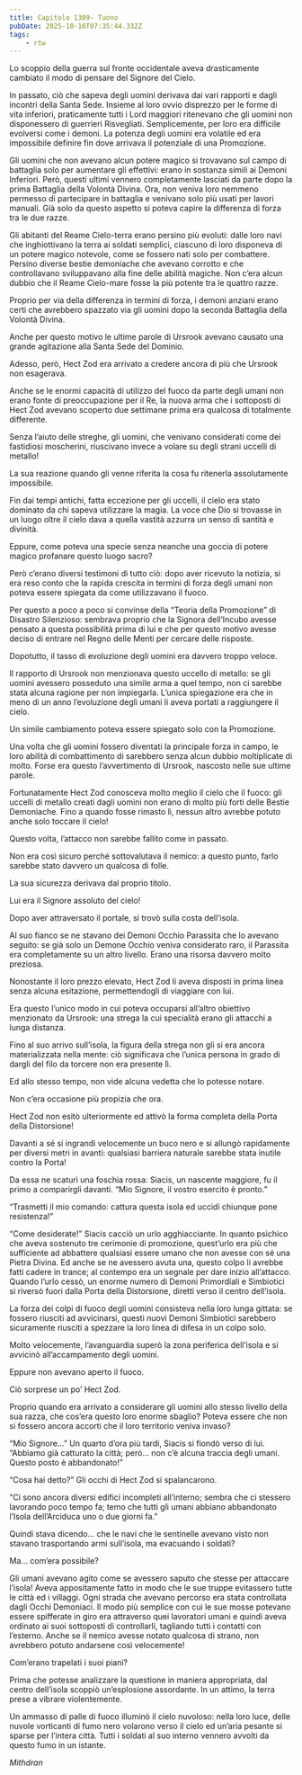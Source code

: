 ```yaml
---
title: Capitolo 1309- Tuono
pubDate: 2025-10-16T07:35:44.332Z
tags:
    - rtw
---
```



Lo scoppio della guerra sul fronte occidentale aveva drasticamente cambiato il modo di pensare del Signore del Cielo.


In passato, ciò che sapeva degli uomini derivava dai vari rapporti e dagli incontri della Santa Sede. Insieme al loro ovvio disprezzo per le forme di vita inferiori, praticamente tutti i Lord maggiori ritenevano che gli uomini non disponessero di guerrieri Risvegliati. Semplicemente, per loro era difficile evolversi come i demoni. La potenza degli uomini era volatile ed era impossibile definire fin dove arrivava il potenziale di una Promozione.


Gli uomini che non avevano alcun potere magico si trovavano sul campo di battaglia solo per aumentare gli effettivi: erano in sostanza simili ai Demoni Inferiori. Però, questi ultimi vennero completamente lasciati da parte dopo la prima Battaglia della Volontà Divina. Ora, non veniva loro nemmeno permesso di partecipare in battaglia e venivano solo più usati per lavori manuali. Già solo da questo aspetto si poteva capire la differenza di forza tra le due razze.


Gli abitanti del Reame Cielo-terra erano persino più evoluti: dalle loro navi che inghiottivano la terra ai soldati semplici, ciascuno di loro disponeva di un potere magico notevole, come se fossero nati solo per combattere. Persino diverse bestie demoniache che avevano corrotto e che controllavano sviluppavano alla fine delle abilità magiche. Non c’era alcun dubbio che il Reame Cielo-mare fosse la più potente tra le quattro razze.


Proprio per via della differenza in termini di forza, i demoni anziani erano certi che avrebbero spazzato via gli uomini dopo la seconda Battaglia della Volontà Divina.


Anche per questo motivo le ultime parole di Ursrook avevano causato una grande agitazione alla Santa Sede del Dominio.


Adesso, però, Hect Zod era arrivato a credere ancora di più che Ursrook non esagerava.


Anche se le enormi capacità di utilizzo del fuoco da parte degli umani non erano fonte di preoccupazione per il Re, la nuova arma che i sottoposti di Hect Zod avevano scoperto due settimane prima era qualcosa di totalmente differente.


Senza l’aiuto delle streghe, gli uomini, che venivano considerati come dei fastidiosi moscherini, riuscivano invece a volare su degli strani uccelli di metallo!


La sua reazione quando gli venne riferita la cosa fu ritenerla assolutamente impossibile.


Fin dai tempi antichi, fatta eccezione per gli uccelli, il cielo era stato dominato da chi sapeva utilizzare la magia. La voce che Dio si trovasse in un luogo oltre il cielo dava a quella vastità azzurra un senso di santità e divinità.


Eppure, come poteva una specie senza neanche una goccia di potere magico profanare questo luogo sacro?


Però c’erano diversi testimoni di tutto ciò: dopo aver ricevuto la notizia, si era reso conto che la rapida crescita in termini di forza degli umani non poteva essere spiegata da come utilizzavano il fuoco.


Per questo a poco a poco si convinse della “Teoria della Promozione” di Disastro Silenzioso: sembrava proprio che la Signora dell’Incubo avesse pensato a questa possibilità prima di lui e che per questo motivo avesse deciso di entrare nel Regno delle Menti per cercare delle risposte.


Dopotutto, il tasso di evoluzione degli uomini era davvero troppo veloce.


Il rapporto di Ursrook non menzionava questo uccello di metallo: se gli uomini avessero posseduto una simile arma a quel tempo, non ci sarebbe stata alcuna ragione per non impiegarla. L’unica spiegazione era che in meno di un anno l’evoluzione degli umani li aveva portati a raggiungere il cielo.


Un simile cambiamento poteva essere spiegato solo con la Promozione.


Una volta che gli uomini fossero diventati la principale forza in campo, le loro abilità di combattimento di sarebbero senza alcun dubbio moltiplicate di molto. Forse era questo l’avvertimento di Ursrook, nascosto nelle sue ultime parole.


Fortunatamente Hect Zod conosceva molto meglio il cielo che il fuoco: gli uccelli di metallo creati dagli uomini non erano di molto più forti delle Bestie Demoniache. Fino a quando fosse rimasto lì, nessun altro avrebbe potuto anche solo toccare il cielo!


Questo volta, l’attacco non sarebbe fallito come in passato.


Non era così sicuro perché sottovalutava il nemico: a questo punto, farlo sarebbe stato davvero un qualcosa di folle.


La sua sicurezza derivava dal proprio titolo.


Lui era il Signore assoluto del cielo!


Dopo aver attraversato il portale, si trovò sulla costa dell’isola.


Al suo fianco se ne stavano dei Demoni Occhio Parassita che lo avevano seguito: se già solo un Demone Occhio veniva considerato raro, il Parassita era completamente su un altro livello. Erano una risorsa davvero molto preziosa.


Nonostante il loro prezzo elevato, Hect Zod li aveva disposti in prima linea senza alcuna esitazione, permettendogli di viaggiare con lui.


Era questo l’unico modo in cui poteva occuparsi all’altro obiettivo menzionato da Ursrook: una strega la cui specialità erano gli attacchi a lunga distanza.


Fino al suo arrivo sull’isola, la figura della strega non gli si era ancora materializzata nella mente: ciò significava che l’unica persona in grado di dargli del filo da torcere non era presente lì.


Ed allo stesso tempo, non vide alcuna vedetta che lo potesse notare.


Non c’era occasione più propizia che ora.


Hect Zod non esitò ulteriormente ed attivò la forma completa della Porta della Distorsione!


Davanti a sé si ingrandì velocemente un buco nero e si allungò rapidamente per diversi metri in avanti: qualsiasi barriera naturale sarebbe stata inutile contro la Porta!


Da essa ne scaturì una foschia rossa: Siacis, un nascente maggiore, fu il primo a comparirgli davanti. “Mio Signore, il vostro esercito è pronto.”


“Trasmetti il mio comando: cattura questa isola ed uccidi chiunque pone resistenza!”


“Come desiderate!” Siacis cacciò un urlo agghiacciante. In quanto psichico che aveva sostenuto tre cerimonie di promozione, quest’urlo era più che sufficiente ad abbattere qualsiasi essere umano che non avesse con sé una Pietra Divina. Ed anche se ne avessero avuta una, questo colpo li avrebbe fatti cadere in trance; al contempo era un segnale per dare inizio all’attacco. Quando l’urlo cessò, un enorme numero di Demoni Primordiali e Simbiotici si riversò fuori dalla Porta della Distorsione, diretti verso il centro dell’isola.


La forza dei colpi di fuoco degli uomini consisteva nella loro lunga gittata: se fossero riusciti ad avvicinarsi, questi nuovi Demoni Simbiotici sarebbero sicuramente riusciti a spezzare la loro linea di difesa in un colpo solo.


Molto velocemente, l’avanguardia superò la zona periferica dell’isola e si avvicinò all’accampamento degli uomini.


Eppure non avevano aperto il fuoco.


Ciò sorprese un po’ Hect Zod.


Proprio quando era arrivato a considerare gli uomini allo stesso livello della sua razza, che cos’era questo loro enorme sbaglio? Poteva essere che non si fossero ancora accorti che il loro territorio veniva invaso?


“Mio Signore…” Un quarto d’ora più tardi, Siacis si fiondò verso di lui. “Abbiamo già catturato la città; però… non c’è alcuna traccia degli umani. Questo posto è abbandonato!”


“Cosa hai detto?” Gli occhi di Hect Zod si spalancarono.


“Ci sono ancora diversi edifici incompleti all’interno; sembra che ci stessero lavorando poco tempo fa; temo che tutti gli umani abbiano abbandonato l’Isola dell’Arciduca uno o due giorni fa.”


Quindi stava dicendo… che le navi che le sentinelle avevano visto non stavano trasportando armi sull’isola, ma evacuando i soldati?


Ma… com’era possibile?


Gli umani avevano agito come se avessero saputo che stesse per attaccare l’isola! Aveva appositamente fatto in modo che le sue truppe evitassero tutte le città ed i villaggi. Ogni strada che avevano percorso era stata controllata dagli Occhi Demoniaci. Il modo più semplice con cui le sue mosse potevano essere spifferate in giro era attraverso quei lavoratori umani e quindi aveva ordinato ai suoi sottoposti di controllarli, tagliando tutti i contatti con l’esterno. Anche se il nemico avesse notato qualcosa di strano, non avrebbero potuto andarsene così velocemente!


Com’erano trapelati i suoi piani?


Prima che potesse analizzare la questione in maniera appropriata, dal centro dell’isola scoppiò un’esplosione assordante. In un attimo, la terra prese a vibrare violentemente.


Un ammasso di palle di fuoco illuminò il cielo nuvoloso: nella loro luce, delle nuvole vorticanti di fumo nero volarono verso il cielo ed un’aria pesante si sparse per l’intera città. Tutti i soldati al suo interno vennero avvolti da questo fumo in un istante.






<em>Mithdran </em>
















                                


                                



